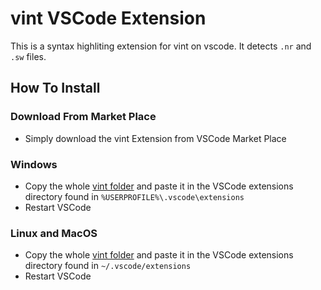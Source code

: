 # vint VSCode Extension

This is a syntax highliting extension for vint on vscode. It detects `.nr` and `.sw` files.


## How To Install

### Download From Market Place

- Simply download the vint Extension from VSCode Market Place

### Windows

- Copy the whole [vint folder](https://github.com/vintlang/vintlang/tree/main/extensions/vscode/vint) and paste it in the VSCode extensions directory found in `%USERPROFILE%\.vscode\extensions`
- Restart VSCode

### Linux and MacOS

- Copy the whole [vint folder](https://github.com/vintlang/vintlang/tree/main/extensions/vscode/vint) and paste it in the VSCode extensions directory found in `~/.vscode/extensions`
- Restart VSCode
